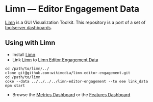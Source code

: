 # Limn &mdash; Editor Engagement Data

[Limn][limn] is a GUI Visualization Toolkit.  This repository is a port of a set of [toolserver dashboards][dario_dashboards].


## Using with Limn

 * Install [Limn][limn]
 * Link [Limn][limn] to [Limn Editor Engagement Data][limn_editor_engagement]

```
cd /path/to/limn/../
clone git@github.com:wikimedia/limn-editor-engagement.git
cd /path/to/limn
coke --data ../../../../limn-editor-engagement --to eee link_data
npm start
```

 * Browse the [Metrics Dashboard][metrics_dashboard] or the [Features Dashboard][features_dashboard]

[limn_editor_engagement]: https://github.com/wikimedia/limn-editor-engagement "Limn Editor Engagement Data on GitHub"
[limn]: https://github.com/wikimedia/limn "Limn on GitHub"
[dario_dashboards]: http://toolserver.org/~dartar/
[metrics_dashboard]: http://localhost:8081/dashboards/metrics
[features_dashboard]: http://localhost:8081/dashboards/features
